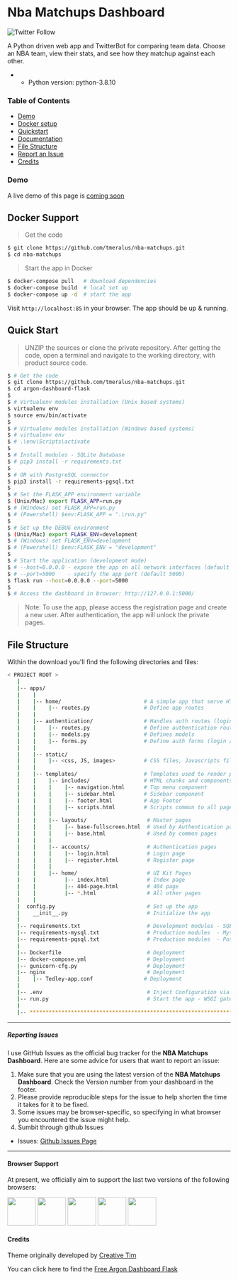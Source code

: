 # Nba Matchups Dashboard 
![Twitter Follow](https://img.shields.io/twitter/follow/checkballnba?style=social)

A Python driven web app and TwitterBot for comparing team data. 
Choose an NBA team, view their stats, and see how they matchup
against each other.
 
* * Python version:  python-3.8.10

### Table of Contents
* [Demo](#demo)
* [Docker setup](#docker-support)  
* [Quickstart](#quick-start)  
* [Documentation](#documentation)
* [File Structure](#file-structure)
* [Report an Issue](#reporting-issues)
* [Credits](#credits)

### Demo
 A live demo of this page is [coming soon]()

## Docker Support

> Get the code

```bash
$ git clone https://github.com/tmeralus/nba-matchups.git
$ cd nba-matchups
```

> Start the app in Docker

```bash
$ docker-compose pull   # download dependencies 
$ docker-compose build  # local set up
$ docker-compose up -d  # start the app 
```

Visit `http://localhost:85` in your browser. The app should be up & running.

## Quick Start

> UNZIP the sources or clone the private repository. After getting the code, open a terminal and navigate to the working directory, with product source code.

```bash
$ # Get the code
$ git clone https://github.com/tmeralus/nba-matchups.git
$ cd argon-dashboard-flask
$
$ # Virtualenv modules installation (Unix based systems)
$ virtualenv env
$ source env/bin/activate
$
$ # Virtualenv modules installation (Windows based systems)
$ # virtualenv env
$ # .\env\Scripts\activate
$
$ # Install modules - SQLite Database
$ # pip3 install -r requirements.txt
$
$ # OR with PostgreSQL connector
$ pip3 install -r requirements-pgsql.txt
$
$ # Set the FLASK_APP environment variable
$ (Unix/Mac) export FLASK_APP=run.py
$ # (Windows) set FLASK_APP=run.py
$ # (Powershell) $env:FLASK_APP = ".\run.py"
$
$ # Set up the DEBUG environment
$ (Unix/Mac) export FLASK_ENV=development
$ # (Windows) set FLASK_ENV=development
$ # (Powershell) $env:FLASK_ENV = "development"
$
$ # Start the application (development mode)
$ # --host=0.0.0.0 - expose the app on all network interfaces (default 127.0.0.1)
$ # --port=5000    - specify the app port (default 5000)  
$ flask run --host=0.0.0.0 --port=5000
$
$ # Access the dashboard in browser: http://127.0.0.1:5000/
```

> Note: To use the app, please access the registration page and create a new user. After authentication, the app will unlock the private pages.


## File Structure
Within the download you'll find the following directories and files:

```bash
< PROJECT ROOT >
   |
   |-- apps/
   |    |
   |    |-- home/                          # A simple app that serve HTML files
   |    |    |-- routes.py                 # Define app routes
   |    |
   |    |-- authentication/                # Handles auth routes (login and register)
   |    |    |-- routes.py                 # Define authentication routes  
   |    |    |-- models.py                 # Defines models  
   |    |    |-- forms.py                  # Define auth forms (login and register) 
   |    |
   |    |-- static/
   |    |    |-- <css, JS, images>         # CSS files, Javascripts files
   |    |
   |    |-- templates/                     # Templates used to render pages
   |    |    |-- includes/                 # HTML chunks and components
   |    |    |    |-- navigation.html      # Top menu component
   |    |    |    |-- sidebar.html         # Sidebar component
   |    |    |    |-- footer.html          # App Footer
   |    |    |    |-- scripts.html         # Scripts common to all pages
   |    |    |
   |    |    |-- layouts/                   # Master pages
   |    |    |    |-- base-fullscreen.html  # Used by Authentication pages
   |    |    |    |-- base.html             # Used by common pages
   |    |    |
   |    |    |-- accounts/                  # Authentication pages
   |    |    |    |-- login.html            # Login page
   |    |    |    |-- register.html         # Register page
   |    |    |
   |    |    |-- home/                      # UI Kit Pages
   |    |         |-- index.html            # Index page
   |    |         |-- 404-page.html         # 404 page
   |    |         |-- *.html                # All other pages
   |    |    
   |  config.py                             # Set up the app
   |    __init__.py                         # Initialize the app
   |
   |-- requirements.txt                     # Development modules - SQLite storage
   |-- requirements-mysql.txt               # Production modules  - Mysql DMBS
   |-- requirements-pqsql.txt               # Production modules  - PostgreSql DMBS
   |
   |-- Dockerfile                           # Deployment
   |-- docker-compose.yml                   # Deployment
   |-- gunicorn-cfg.py                      # Deployment   
   |-- nginx                                # Deployment
   |    |-- Tedley-app.conf                # Deployment 
   |
   |-- .env                                 # Inject Configuration via Environment
   |-- run.py                               # Start the app - WSGI gateway
   |
   |-- ************************************************************************
```
 ---

##### Reporting Issues

I use GitHub Issues as the official bug tracker for the **NBA Matchups Dashboard**. Here are some advice for users that want to report an issue:

1. Make sure that you are using the latest version of the **NBA Matchups Dashboard**. Check the Version number from your dashboard in the footer.
2. Please provide reproducible steps for the issue to help shorten the time it takes for it to be fixed.
3. Some issues may be browser-specific, so specifying in what browser you encountered the issue might help.
4. Sumbit through github Issues
 
- Issues: [Github Issues Page](https://github.com/tmeralus/nba-matchups/issues)

---
 
#### Browser Support

At present, we officially aim to support the last two versions of the following browsers:

<img src="https://s3.amazonaws.com/creativetim_bucket/github/browser/chrome.png" width="64" height="64"> <img src="https://s3.amazonaws.com/creativetim_bucket/github/browser/firefox.png" width="64" height="64"> <img src="https://s3.amazonaws.com/creativetim_bucket/github/browser/edge.png" width="64" height="64"> <img src="https://s3.amazonaws.com/creativetim_bucket/github/browser/safari.png" width="64" height="64"> <img src="https://s3.amazonaws.com/creativetim_bucket/github/browser/opera.png" width="64" height="64">

#### Credits 
Theme originally developed by [Creative Tim](https://www.creative-tim.com/product/argon-dashboard-flask) 

You can click here to find the [Free Argon Dashboard Flask](https://github.com/creativetimofficial/argon-dashboard-flask)

